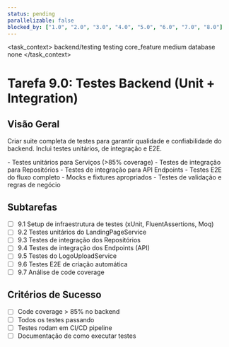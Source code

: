 ```yaml
---
status: pending
parallelizable: false
blocked_by: ["1.0", "2.0", "3.0", "4.0", "5.0", "6.0", "7.0", "8.0"]
---
```


<task_context>
<domain>backend/testing</domain>
<type>testing</type>
<scope>core_feature</scope>
<complexity>medium</complexity>
<dependencies>database</dependencies>
<unblocks>none</unblocks>
</task_context>

# Tarefa 9.0: Testes Backend (Unit + Integration)

## Visão Geral

Criar suite completa de testes para garantir qualidade e confiabilidade do backend. Inclui testes unitários, de integração e E2E.

<requirements>
- Testes unitários para Serviços (>85% coverage)
- Testes de integração para Repositórios
- Testes de integração para API Endpoints
- Testes E2E do fluxo completo
- Mocks e fixtures apropriados
- Testes de validação e regras de negócio
</requirements>

## Subtarefas

- [ ] 9.1 Setup de infraestrutura de testes (xUnit, FluentAssertions, Moq)
- [ ] 9.2 Testes unitários do LandingPageService
- [ ] 9.3 Testes de integração dos Repositórios
- [ ] 9.4 Testes de integração dos Endpoints (API)
- [ ] 9.5 Testes do LogoUploadService
- [ ] 9.6 Testes E2E de criação automática
- [ ] 9.7 Análise de code coverage

## Critérios de Sucesso

- [ ] Code coverage > 85% no backend
- [ ] Todos os testes passando
- [ ] Testes rodam em CI/CD pipeline
- [ ] Documentação de como executar testes

